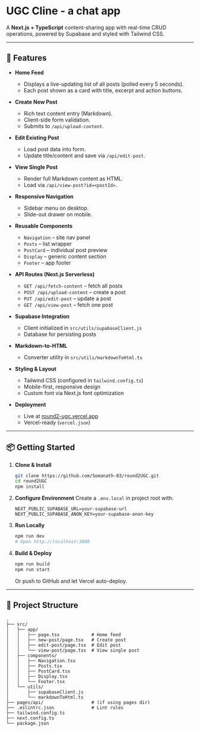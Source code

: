 # UGC Cline - a chat app

A **Next.js + TypeScript** content-sharing app with real-time CRUD operations, powered by Supabase and styled with Tailwind CSS.

---

## 🚀 Features

- **Home Feed**  
  - Displays a live-updating list of all posts (polled every 5 seconds).  
  - Each post shown as a card with title, excerpt and action buttons.

- **Create New Post**  
  - Rich text content entry (Markdown).  
  - Client-side form validation.  
  - Submits to `/api/upload-content`.

- **Edit Existing Post**  
  - Load post data into form.  
  - Update title/content and save via `/api/edit-post`.

- **View Single Post**  
  - Render full Markdown content as HTML.  
  - Load via `/api/view-post?id=<postId>`.

- **Responsive Navigation**  
  - Sidebar menu on desktop.  
  - Slide-out drawer on mobile.  

- **Reusable Components**  
  - `Navigation` – site nav panel  
  - `Posts` – list wrapper  
  - `PostCard` – individual post preview  
  - `Display` – generic content section  
  - `Footer` – app footer  

- **API Routes (Next.js Serverless)**  
  - `GET /api/fetch-content` – fetch all posts  
  - `POST /api/upload-content` – create a post  
  - `PUT /api/edit-post` – update a post  
  - `GET /api/view-post` – fetch one post  

- **Supabase Integration**  
  - Client initialized in `src/utils/supabaseClient.js`  
  - Database for persisting posts  

- **Markdown-to-HTML**  
  - Converter utility in `src/utils/markdownToHtml.ts`  

- **Styling & Layout**  
  - Tailwind CSS (configured in `tailwind.config.ts`)  
  - Mobile-first, responsive design  
  - Custom font via Next.js font optimization  

- **Deployment**  
  - Live at [round2-ugc.vercel.app](https://round2-ugc.vercel.app)  
  - Vercel-ready (`vercel.json`)

---

## 📦 Getting Started

1. **Clone & Install**  
   ```bash
   git clone https://github.com/Somanath-03/round2UGC.git
   cd round2UGC
   npm install

2. **Configure Environment**
   Create a `.env.local` in project root with:

   ```env
   NEXT_PUBLIC_SUPABASE_URL=your-supabase-url
   NEXT_PUBLIC_SUPABASE_ANON_KEY=your-supabase-anon-key
   ```
3. **Run Locally**

   ```bash
   npm run dev
   # Open http://localhost:3000
   ```
4. **Build & Deploy**

   ```bash
   npm run build
   npm run start
   ```

   Or push to GitHub and let Vercel auto-deploy.

---

## 📁 Project Structure

```
.
├── src/
│   ├── app/
│   │   ├── page.tsx            # Home feed
│   │   ├── new-post/page.tsx   # Create post
│   │   ├── edit-post/page.tsx  # Edit post
│   │   └── view-post/page.tsx  # View single post
│   ├── components/
│   │   ├── Navigation.tsx
│   │   ├── Posts.tsx
│   │   ├── PostCard.tsx
│   │   ├── Display.tsx
│   │   └── Footer.tsx
│   └── utils/
│       ├── supabaseClient.js
│       └── markdownToHtml.ts
├── pages/api/                  # (if using pages dir)  
├── .eslintrc.json              # Lint rules  
├── tailwind.config.ts  
├── next.config.ts  
└── package.json
```
